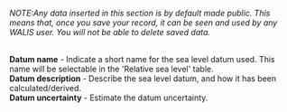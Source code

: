 *NOTE:Any data inserted in this section is by default made public. This means that, once you save your record, it can be seen and used by any WALIS user. You will not be able to delete saved data.*</br></br>

**Datum name** - Indicate a short name for the sea level datum used. This name will be selectable in the 'Relative sea level' table.</br>
**Datum description** - Describe the sea level datum, and how it has been calculated/derived.</br>
**Datum uncertainty** - Estimate the datum uncertainty.</br></br>